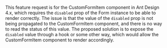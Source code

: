 This feature request is for the CustomFormItem component in Ant Design 4.x, which requires the `disabled` prop of the Form instance to be able to render correctly. The issue is that the value of the `disabled` prop is not being propagated to the CustomFormItem component, and there is no way to read the status of this value. The proposed solution is to expose the `disabled` value through a hook or some other way, which would allow the CustomFormItem component to render accordingly.
